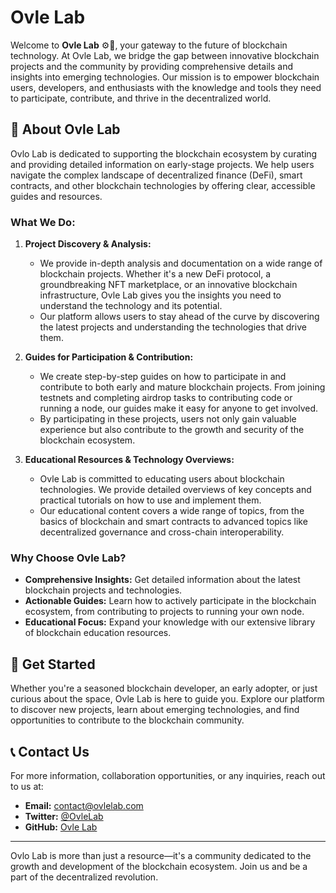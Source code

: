 # Ovle Lab

Welcome to **Ovle Lab** ⚙️🔮, your gateway to the future of blockchain technology. At Ovle Lab, we bridge the gap between innovative blockchain projects and the community by providing comprehensive details and insights into emerging technologies. Our mission is to empower blockchain users, developers, and enthusiasts with the knowledge and tools they need to participate, contribute, and thrive in the decentralized world.

## 🌟 About Ovle Lab

Ovlo Lab is dedicated to supporting the blockchain ecosystem by curating and providing detailed information on early-stage projects. We help users navigate the complex landscape of decentralized finance (DeFi), smart contracts, and other blockchain technologies by offering clear, accessible guides and resources.

### What We Do:

1. **Project Discovery & Analysis:**
   - We provide in-depth analysis and documentation on a wide range of blockchain projects. Whether it's a new DeFi protocol, a groundbreaking NFT marketplace, or an innovative blockchain infrastructure, Ovle Lab gives you the insights you need to understand the technology and its potential.
   - Our platform allows users to stay ahead of the curve by discovering the latest projects and understanding the technologies that drive them.

2. **Guides for Participation & Contribution:**
   - We create step-by-step guides on how to participate in and contribute to both early and mature blockchain projects. From joining testnets and completing airdrop tasks to contributing code or running a node, our guides make it easy for anyone to get involved.
   - By participating in these projects, users not only gain valuable experience but also contribute to the growth and security of the blockchain ecosystem.

3. **Educational Resources & Technology Overviews:**
   - Ovle Lab is committed to educating users about blockchain technologies. We provide detailed overviews of key concepts and practical tutorials on how to use and implement them.
   - Our educational content covers a wide range of topics, from the basics of blockchain and smart contracts to advanced topics like decentralized governance and cross-chain interoperability.

### Why Choose Ovle Lab?

- **Comprehensive Insights:** Get detailed information about the latest blockchain projects and technologies.
- **Actionable Guides:** Learn how to actively participate in the blockchain ecosystem, from contributing to projects to running your own node.
- **Educational Focus:** Expand your knowledge with our extensive library of blockchain education resources.

## 🚀 Get Started

Whether you're a seasoned blockchain developer, an early adopter, or just curious about the space, Ovle Lab is here to guide you. Explore our platform to discover new projects, learn about emerging technologies, and find opportunities to contribute to the blockchain community.

## 📞 Contact Us

For more information, collaboration opportunities, or any inquiries, reach out to us at:

- **Email:** [contact@ovlelab.com](mailto:contact@ovlelab.com)
- **Twitter:** [@OvleLab](https://twitter.com/OvleLab)
- **GitHub:** [Ovle Lab](https://github.com/ovle-lab)

---

Ovlo Lab is more than just a resource—it's a community dedicated to the growth and development of the blockchain ecosystem. Join us and be a part of the decentralized revolution.

